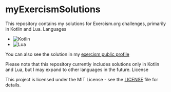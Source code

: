 # myExercismSolutions
This repository contains my solutions for Exercism.org challenges, primarily in Kotlin and Lua.
Languages

- ![Kotlin](https://img.shields.io/badge/Language-Kotlin-blue)
- ![Lua](https://img.shields.io/badge/Language-Lua-orange)

You can also see the solution in my [exercism public profile]([url](https://exercism.org/profiles/gilarc))

Please note that this repository currently includes solutions only in Kotlin and Lua, but I may expand to other languages in the future.
License

This project is licensed under the MIT License - see the [LICENSE]([url](https://github.com/gilarc/myExercismSolutions/blob/main/LICENSE)https://github.com/gilarc/myExercismSolutions/blob/main/LICENSE) file for details.
